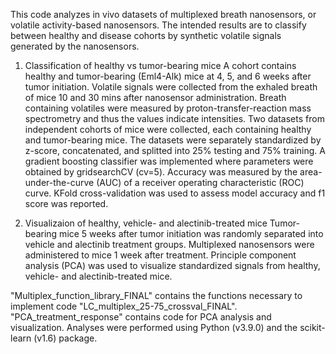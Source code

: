 This code analyzes in vivo datasets of multiplexed breath nanosensors, or volatile activity-based nanosensors. 
The intended results are to classify between healthy and disease cohorts by synthetic volatile signals generated by the nanosensors.

1. Classification of healthy vs tumor-bearing mice 
A cohort contains healthy and tumor-bearing (Eml4-Alk) mice at 4, 5, and 6 weeks after tumor initiation.
Volatile signals were collected from the exhaled breath of mice 10 and 30 mins after nanosensor administration. 
Breath containing volatiles were measured by proton-transfer-reaction mass spectrometry and thus the values indicate intensities. 
Two datasets from independent cohorts of mice were collected, each containing healthy and tumor-bearing mice. 
The datasets were separately standardized by z-score, concatenated, and splitted into 25% testing and 75% training.
A gradient boosting classifier was implemented where parameters were obtained by gridsearchCV (cv=5).
Accuracy was measured by the area-under-the-curve (AUC) of a receiver operating characteristic (ROC) curve. 
KFold cross-validation was used to assess model accuracy and f1 score was reported.

2. Visualizaion of healthy, vehicle- and alectinib-treated mice
Tumor-bearing mice 5 weeks after tumor initiation was randomly separated into vehicle and alectinib treatment groups.
Multiplexed nanosensors were administered to mice 1 week after treatment.
Principle component analysis (PCA) was used to visualize standardized signals from healthy, vehicle- and alectinib-treated mice.

"Multiplex_function_library_FINAL" contains the functions necessary to implement code "LC_multiplex_25-75_crossval_FINAL".
"PCA_treatment_response" contains code for PCA analysis and visualization.
Analyses were performed using Python (v3.9.0) and the scikit-learn (v1.6) package.

